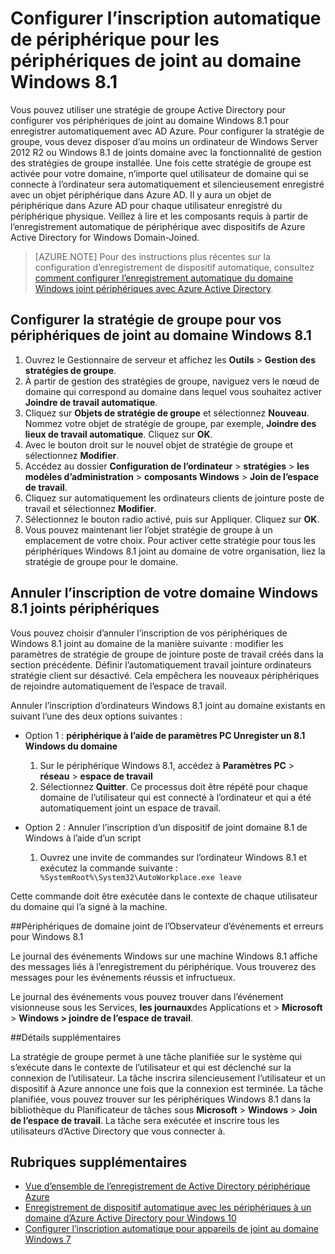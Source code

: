 <properties
    pageTitle="Configurer l’inscription automatique de périphérique pour les périphériques de joint au domaine Windows 8.1 | Microsoft Azure"
    description=" Étapes pour configurer la stratégie de groupe pour les périphériques à un domaine Windows 8.1 enregistrer automatiquement avec Azure AD. "
    services="active-directory"
    documentationCenter=""
    authors="femila"
    manager="swadhwa"
    editor=""/>

<tags
    ms.service="active-directory"
    ms.workload="identity"
    ms.tgt_pltfrm="na"
    ms.devlang="na"
    ms.topic="article"
    ms.date="09/21/2016"
    ms.author="Markvi"/>

# <a name="configure-automatic-device-registration-for-windows-81-domain-joined-devices"></a>Configurer l’inscription automatique de périphérique pour les périphériques de joint au domaine Windows 8.1

Vous pouvez utiliser une stratégie de groupe Active Directory pour configurer vos périphériques de joint au domaine Windows 8.1 pour enregistrer automatiquement avec AD Azure. Pour configurer la stratégie de groupe, vous devez disposer d’au moins un ordinateur de Windows Server 2012 R2 ou Windows 8.1 de joints domaine avec la fonctionnalité de gestion des stratégies de groupe installée. Une fois cette stratégie de groupe est activée pour votre domaine, n’importe quel utilisateur de domaine qui se connecte à l’ordinateur sera automatiquement et silencieusement enregistré avec un objet périphérique dans Azure AD. Il y aura un objet de périphérique dans Azure AD pour chaque utilisateur enregistré du périphérique physique. Veillez à lire et les composants requis à partir de l’enregistrement automatique de périphérique avec dispositifs de Azure Active Directory for Windows Domain-Joined.

>[AZURE.NOTE]
 Pour des instructions plus récentes sur la configuration d’enregistrement de dispositif automatique, consultez [comment configurer l’enregistrement automatique du domaine Windows joint périphériques avec Azure Active Directory](active-directory-conditional-access-automatic-device-registration-setup.md).



## <a name="configure-the-group-policy-for-your-windows-81-domain-joined-devices"></a>Configurer la stratégie de groupe pour vos périphériques de joint au domaine Windows 8.1

1. Ouvrez le Gestionnaire de serveur et affichez les **Outils** > **Gestion des stratégies de groupe**.
2. À partir de gestion des stratégies de groupe, naviguez vers le nœud de domaine qui correspond au domaine dans lequel vous souhaitez activer **Joindre de travail automatique**.
3. Cliquez sur **Objets de stratégie de groupe** et sélectionnez **Nouveau**. Nommez votre objet de stratégie de groupe, par exemple, **Joindre des lieux de travail automatique**. Cliquez sur **OK**.
4. Avec le bouton droit sur le nouvel objet de stratégie de groupe et sélectionnez **Modifier**.
5. Accédez au dossier **Configuration de l’ordinateur** > **stratégies** > **les modèles d’administration** > **composants Windows** > **Join de l’espace de travail**.
6. Cliquez sur automatiquement les ordinateurs clients de jointure poste de travail et sélectionnez **Modifier**.
7. Sélectionnez le bouton radio activé, puis sur Appliquer. Cliquez sur **OK**.
8. Vous pouvez maintenant lier l’objet stratégie de groupe à un emplacement de votre choix. Pour activer cette stratégie pour tous les périphériques Windows 8.1 joint au domaine de votre organisation, liez la stratégie de groupe pour le domaine.

## <a name="unregistering-your-windows-81-domain-joined-devices"></a>Annuler l’inscription de votre domaine Windows 8.1 joints périphériques

Vous pouvez choisir d’annuler l’inscription de vos périphériques de Windows 8.1 joint au domaine de la manière suivante : modifier les paramètres de stratégie de groupe de jointure poste de travail créés dans la section précédente. Définir l’automatiquement travail jointure ordinateurs stratégie client sur désactivé. Cela empêchera les nouveaux périphériques de rejoindre automatiquement de l’espace de travail.

Annuler l’inscription d’ordinateurs Windows 8.1 joint au domaine existants en suivant l’une des deux options suivantes :

* Option 1 : **périphérique à l’aide de paramètres PC Unregister un 8.1 Windows du domaine**
  1. Sur le périphérique Windows 8.1, accédez à **Paramètres PC** > **réseau** > **espace de travail**
  2. Sélectionnez **Quitter**.
Ce processus doit être répété pour chaque domaine de l’utilisateur qui est connecté à l’ordinateur et qui a été automatiquement joint un espace de travail.

* Option 2 : Annuler l’inscription d’un dispositif de joint domaine 8.1 de Windows à l’aide d’un script
    1. Ouvrez une invite de commandes sur l’ordinateur Windows 8.1 et exécutez la commande suivante :` %SystemRoot%\System32\AutoWorkplace.exe leave`
   
Cette commande doit être exécutée dans le contexte de chaque utilisateur du domaine qui l’a signé à la machine.

##<a name="event-viewer--errors-for-windows-81-domain-joined-devices"></a>Périphériques de domaine joint de l’Observateur d’événements et erreurs pour Windows 8.1

Le journal des événements Windows sur une machine Windows 8.1 affiche des messages liés à l’enregistrement du périphérique. Vous trouverez des messages pour les événements réussis et infructueux. 

Le journal des événements vous pouvez trouver dans l’événement visionneuse sous les Services, **les journaux**des Applications et > **Microsoft** > **Windows > joindre de l’espace de travail**.

##<a name="additional-details"></a>Détails supplémentaires

La stratégie de groupe permet à une tâche planifiée sur le système qui s’exécute dans le contexte de l’utilisateur et qui est déclenché sur la connexion de l’utilisateur. La tâche inscrira silencieusement l’utilisateur et un dispositif à Azure annonce une fois que la connexion est terminée. La tâche planifiée, vous pouvez trouver sur les périphériques Windows 8.1 dans la bibliothèque du Planificateur de tâches sous **Microsoft** > **Windows** > **Join de l’espace de travail**. La tâche sera exécutée et inscrire tous les utilisateurs d’Active Directory que vous connecter à. 

## <a name="additional-topics"></a>Rubriques supplémentaires
- [Vue d’ensemble de l’enregistrement de Active Directory périphérique Azure](active-directory-conditional-access-device-registration-overview.md)
- [Enregistrement de dispositif automatique avec les périphériques à un domaine d’Azure Active Directory pour Windows 10](active-directory-conditional-access-automatic-device-registration.md)
- [Configurer l’inscription automatique pour appareils de joint au domaine Windows 7](active-directory-conditional-access-automatic-device-registration-windows7.md)

